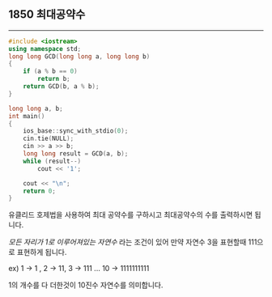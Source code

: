 ## 1850 최대공약수

---
```c++
#include <iostream>
using namespace std;
long long GCD(long long a, long long b)
{
    if (a % b == 0)
        return b;
    return GCD(b, a % b);
}

long long a, b;
int main()
{
    ios_base::sync_with_stdio(0);
    cin.tie(NULL);
    cin >> a >> b;
    long long result = GCD(a, b);
    while (result--)
        cout << '1';

    cout << "\n";
    return 0;
}
```
유클리드 호제법을 사용하여 최대 공약수를 구하시고 최대공약수의 수를 출력하시면 됩니다.

*모든 자리가 1로 이루어져있는 자연수* 라는 조건이 있어 만약 자연수 3을 표현할때 111으로 표현하게 됩니다.

ex) 1 -> 1 , 2 -> 11, 3 -> 111 ... 10 -> 1111111111

1의 개수를 다 더한것이 10진수 자연수를 의미합니다.
